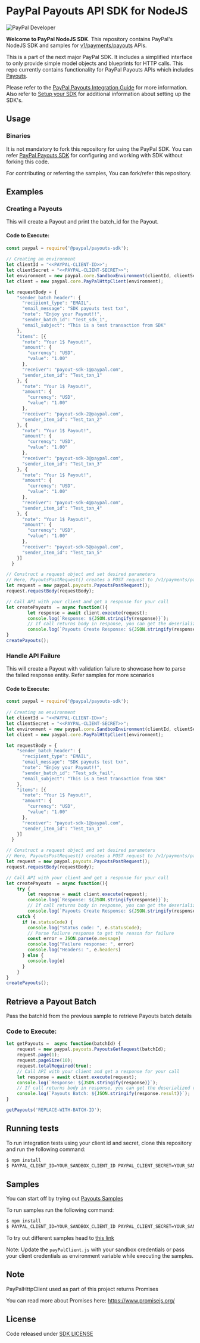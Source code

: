 # PayPal Payouts API SDK for NodeJS

![PayPal Developer](homepage.jpg)

__Welcome to PayPal NodeJS SDK__. This repository contains PayPal's NodeJS SDK and samples for [v1/payments/payouts](https://developer.paypal.com/docs/api/payments.payouts-batch/v1/) APIs.

This is a part of the next major PayPal SDK. It includes a simplified interface to only provide simple model objects and blueprints for HTTP calls. This repo currently contains functionality for PayPal Payouts APIs which includes [Payouts](https://developer.paypal.com/docs/api/payments.payouts-batch/v1/).

Please refer to the [PayPal Payouts Integration Guide](https://developer.paypal.com/docs/payouts/) for more information. Also refer to [Setup your SDK](https://developer.paypal.com/docs/payouts/reference/setup-sdk) for additional information about setting up the SDK's.

## Usage
### Binaries

It is not mandatory to fork this repository for using the PayPal SDK. You can refer [PayPal Payouts SDK](https://developer.paypal.com/docs/payouts/reference/setup-sdk/#install-the-sdk) for configuring and working with SDK without forking this code.

For contributing or referring the samples, You can fork/refer this repository. 

## Examples
### Creating a Payouts
This will create a Payout and print the batch_id for the Payout.
#### Code to Execute:
```javascript
const paypal = require('@paypal/payouts-sdk');
  
// Creating an environment
let clientId = "<<PAYPAL-CLIENT-ID>>";
let clientSecret = "<<PAYPAL-CLIENT-SECRET>>";
let environment = new paypal.core.SandboxEnvironment(clientId, clientSecret);
let client = new paypal.core.PayPalHttpClient(environment);

let requestBody = {
    "sender_batch_header": {
      "recipient_type": "EMAIL",
      "email_message": "SDK payouts test txn",
      "note": "Enjoy your Payout!!",
      "sender_batch_id": "Test_sdk_1",
      "email_subject": "This is a test transaction from SDK"
    },
    "items": [{
      "note": "Your 1$ Payout!",
      "amount": {
        "currency": "USD",
        "value": "1.00"
      },
      "receiver": "payout-sdk-1@paypal.com",
      "sender_item_id": "Test_txn_1"
    }, {
      "note": "Your 1$ Payout!",
      "amount": {
        "currency": "USD",
        "value": "1.00"
      },
      "receiver": "payout-sdk-2@paypal.com",
      "sender_item_id": "Test_txn_2"
    }, {
      "note": "Your 1$ Payout!",
      "amount": {
        "currency": "USD",
        "value": "1.00"
      },
      "receiver": "payout-sdk-3@paypal.com",
      "sender_item_id": "Test_txn_3"
    }, {
      "note": "Your 1$ Payout!",
      "amount": {
        "currency": "USD",
        "value": "1.00"
      },
      "receiver": "payout-sdk-4@paypal.com",
      "sender_item_id": "Test_txn_4"
    }, {
      "note": "Your 1$ Payout!",
      "amount": {
        "currency": "USD",
        "value": "1.00"
      },
      "receiver": "payout-sdk-5@paypal.com",
      "sender_item_id": "Test_txn_5"
    }]
  }

// Construct a request object and set desired parameters
// Here, PayoutsPostRequest() creates a POST request to /v1/payments/payouts
let request = new paypal.payouts.PayoutsPostRequest();
request.requestBody(requestBody);

// Call API with your client and get a response for your call
let createPayouts  = async function(){
        let response = await client.execute(request);
        console.log(`Response: ${JSON.stringify(response)}`);
        // If call returns body in response, you can get the deserialized version from the result attribute of the response.
        console.log(`Payouts Create Response: ${JSON.stringify(response.result)}`);
}
createPayouts();
```

### Handle API Failure
This will create a Payout with validation failure to showcase how to parse the failed response entity. Refer samples for more scenarios
#### Code to Execute:
```javascript
const paypal = require('@paypal/payouts-sdk');
  
// Creating an environment
let clientId = "<<PAYPAL-CLIENT-ID>>";
let clientSecret = "<<PAYPAL-CLIENT-SECRET>>";
let environment = new paypal.core.SandboxEnvironment(clientId, clientSecret);
let client = new paypal.core.PayPalHttpClient(environment);

let requestBody = {
    "sender_batch_header": {
      "recipient_type": "EMAIL",
      "email_message": "SDK payouts test txn",
      "note": "Enjoy your Payout!!",
      "sender_batch_id": "Test_sdk_fail",
      "email_subject": "This is a test transaction from SDK"
    },
    "items": [{
      "note": "Your 1$ Payout!",
      "amount": {
        "currency": "USD",
        "value": "1.00"
      },
      "receiver": "payout-sdk-1@paypal.com",
      "sender_item_id": "Test_txn_1"
    }]
  }

// Construct a request object and set desired parameters
// Here, PayoutsPostRequest() creates a POST request to /v1/payments/payouts
let request = new paypal.payouts.PayoutsPostRequest();
request.requestBody(requestBody);

// Call API with your client and get a response for your call
let createPayouts  = async function(){
    try {
        let response = await client.execute(request);
        console.log(`Response: ${JSON.stringify(response)}`);
        // If call returns body in response, you can get the deserialized version from the result attribute of the response.
        console.log(`Payouts Create Response: ${JSON.stringify(response.result)}`);
    catch {
      if (e.statusCode) {
        console.log("Status code: ", e.statusCode);
        // Parse failure response to get the reason for failure
        const error = JSON.parse(e.message)
        console.log("Failure response: ", error)
        console.log("Headers: ", e.headers)
      } else {
        console.log(e)
      }
    }
}
createPayouts();
```

## Retrieve a Payout Batch
Pass the batchId from the previous sample to retrieve Payouts batch details
### Code to Execute:
```javascript
let getPayouts =  async function(batchId) {
    request = new paypal.payouts.PayoutsGetRequest(batchId);
    request.page(1);
    request.pageSize(10);
    request.totalRequired(true);
    // Call API with your client and get a response for your call
    let response = await client.execute(request);
    console.log(`Response: ${JSON.stringify(response)}`);
    // If call returns body in response, you can get the deserialized version from the result attribute of the response.
    console.log(`Payouts Batch: ${JSON.stringify(response.result)}`);
}

getPayouts('REPLACE-WITH-BATCH-ID'); 
```

## Running tests

To run integration tests using your client id and secret, clone this repository and run the following command:
```sh
$ npm install
$ PAYPAL_CLIENT_ID=YOUR_SANDBOX_CLIENT_ID PAYPAL_CLIENT_SECRET=YOUR_SANDBOX_CLIENT_SECRET npm test
```

## Samples

You can start off by trying out [Payouts Samples](samples/runAll.js)

To run samples run the following command:
```sh
$ npm install
$ PAYPAL_CLIENT_ID=YOUR_SANDBOX_CLIENT_ID PAYPAL_CLIENT_SECRET=YOUR_SANDBOX_CLIENT_SECRET npm test
```

To try out different samples head to [this link](samples)

Note: Update the `payPalClient.js` with your sandbox  credentials or pass your client credentials as environment variable while executing the samples.

## Note

PayPalHttpClient used as part of this project returns Promises

You can read more about Promises here: https://www.promisejs.org/


## License
Code released under [SDK LICENSE](LICENSE)  